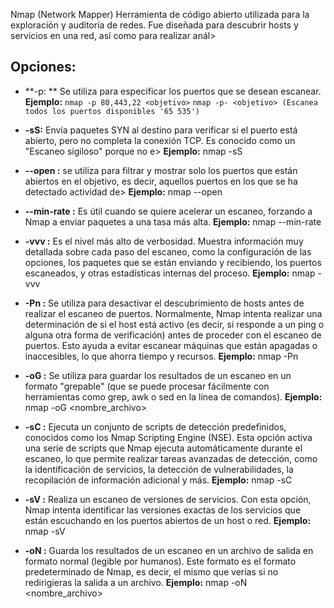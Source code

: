  Nmap (Network Mapper)
Herramienta de código abierto utilizada para la exploración y auditoría de redes. Fue diseñada para descubrir hosts y servicios en una red, así como para realizar anál>

## Opciones:

- **-p: ** Se utiliza para especificar los puertos que se desean escanear.  
  **Ejemplo:**
                `nmap -p 80,443,22 <objetivo>`
                `nmap -p- <objetivo> (Escanea todos los puertos disponibles '65 535')`

- **-sS:** Envía paquetes SYN al destino para verificar si el puerto está abierto, pero no completa la conexión TCP. Es conocido como un "Escaneo sigiloso" porque no e>
**Ejemplo:**
                nmap -sS <objetivo>

- **--open :** se utiliza para filtrar y mostrar solo los puertos que están abiertos en el objetivo, es decir, aquellos puertos en los que se ha detectado actividad de>
**Ejemplo:**
                nmap --open <objetivo>

- **--min-rate :** Es útil cuando se quiere acelerar un escaneo, forzando a Nmap a enviar paquetes a una tasa más alta.
**Ejemplo:**
                nmap --min-rate <cantidad> <objetivo>

- **-vvv :** Es el nivel más alto de verbosidad. Muestra información muy detallada sobre cada paso del escaneo, como la configuración de las opciones, los paquetes que se están enviando y recibiendo, los puertos escaneados, y otras estadísticas internas del proceso.
**Ejemplo:**
                nmap -vvv <objetivo>

- **-Pn :** Se utiliza para desactivar el descubrimiento de hosts antes de realizar el escaneo de puertos.  Normalmente, Nmap intenta realizar una determinación de si el host está activo (es decir, si responde a un ping o alguna otra forma de verificación) antes de proceder con el escaneo de puertos. Esto ayuda a evitar escanear máquinas que están apagadas o inaccesibles, lo que ahorra tiempo y recursos.
**Ejemplo:**
                nmap -Pn <objetivo>

- **-oG :** Se utiliza para guardar los resultados de un escaneo en un formato "grepable" (que se puede procesar fácilmente con herramientas como grep, awk o sed en la línea de comandos).
**Ejemplo:**
                nmap -oG <nombre_archivo> <objetivo>

- **-sC :** Ejecuta un conjunto de scripts de detección predefinidos, conocidos como los Nmap Scripting Engine (NSE). Esta opción activa una serie de scripts que Nmap ejecuta automáticamente durante el escaneo, lo que permite realizar tareas avanzadas de detección, como la identificación de servicios, la detección de vulnerabilidades, la recopilación de información adicional y más.
**Ejemplo:**
                nmap -sC <objetivo>

- **-sV :** Realiza un escaneo de versiones de servicios. Con esta opción, Nmap intenta identificar las versiones exactas de los servicios que están escuchando en los puertos abiertos de un host o red.
**Ejemplo:**
                nmap -sV <objetivo>

- **-oN :** Guarda los resultados de un escaneo en un archivo de salida en formato normal (legible por humanos). Este formato es el formato predeterminado de Nmap, es decir, el mismo que verías si no redirigieras la salida a un archivo.
**Ejemplo:**
                nmap -oN <nombre_archivo> <objetivo>
